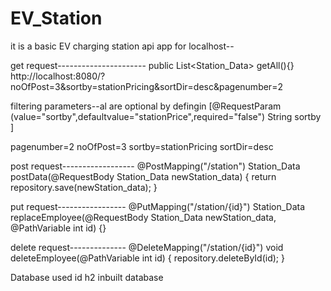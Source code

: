 # EV_Station
it is a basic EV charging station api app
for localhost--

get request----------------------
public List<Station_Data> getAll(){}
http://localhost:8080/?noOfPost=3&sortby=stationPricing&sortDir=desc&pagenumber=2

filtering parameters--al are optional by defingin [@RequestParam (value="sortby",defaultvalue="stationPrice",required="false") String sortby ]

pagenumber=2
noOfPost=3
sortby=stationPricing
sortDir=desc

post request------------------
 @PostMapping("/station")
	  Station_Data postData(@RequestBody Station_Data newStation_data) {
	    return repository.save(newStation_data);
	  }
    
put request-----------------
@PutMapping("/station/{id}")
	  Station_Data replaceEmployee(@RequestBody Station_Data newStation_data, @PathVariable int id) {}
    
delete request--------------
 @DeleteMapping("/station/{id}")
	  void deleteEmployee(@PathVariable int id) {
	    repository.deleteById(id);
	  }
	    
      
Database used id h2 inbuilt database




           
